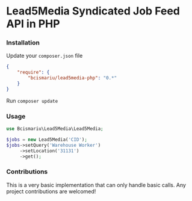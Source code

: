 # Lead5Media Syndicated Job Feed API in PHP

### Installation
Update your `composer.json` file
```json
{
    "require": {
        "bcismariu/lead5media-php": "0.*"
    }
}
```
Run `composer update`

### Usage
```php
use Bcismariu\Lead5Media\Lead5Media;

$jobs = new Lead5Media('CID');
$jobs->setQuery('Warehouse Worker')
     ->setLocation('31131')
     ->get();
```

### Contributions

This is a very basic implementation that can only handle basic calls. Any project contributions are welcomed!
